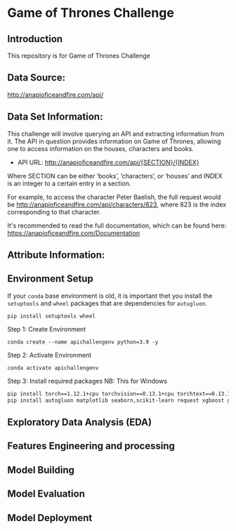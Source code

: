 # Game of Thrones Challenge

## Introduction

This repository is for Game of Thrones Challenge

## Data Source:

http://anapioficeandfire.com/api/

## Data Set Information:

This challenge will involve querying an API and extracting information from it. The API in question provides information on Game of Thrones, allowing one to access information on the houses, characters and books.

* API URL: http://anapioficeandfire.com/api/{SECTION}/{INDEX}

Where SECTION can be either ‘books’, ‘characters’, or ‘houses’ and INDEX is an integer to a certain entry in a section.

For example, to access the character Peter Baelish, the full request would be http://anapioficeandfire.com/api/characters/823, where 823 is the index corresponding to that character. 

It's recommended to read the full documentation, which can be found here: https://anapioficeandfire.com/Documentation

## Attribute Information:

## Environment Setup

If your `conda` base environment is old, it is important thet you install the `setuptools` and `wheel` packages that are dependencies for `autugluon`.

```
pip install setuptools wheel
```

Step 1: Create Environment
```
conda create --name apichallengenv python=3.9 -y
```

Step 2: Activate Environment
```
conda activate apichallengenv
```

Step 3: Install required packages
NB: This for Windows

```bash
pip install torch==1.12.1+cpu torchvision==0.13.1+cpu torchtext==0.13.1 -f https://download.pytorch.org/whl/cpu/torch_stable.html
pip install autogluon matplotlib seaborn,scikit-learn request xgboost geopy geocoder folium cufflinks nltk textblob vaderSentiment wordcloud jupyter
```


## Exploratory Data Analysis (EDA)

## Features Engineering and processing

## Model Building

## Model Evaluation

## Model Deployment

